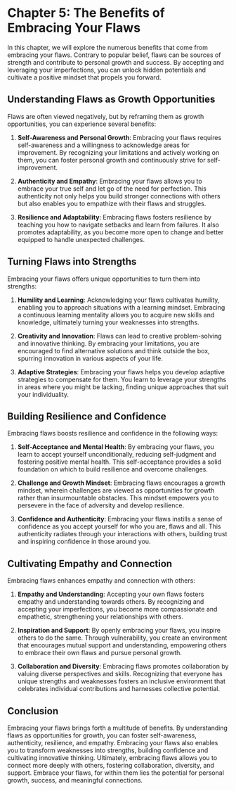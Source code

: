 Chapter 5: The Benefits of Embracing Your Flaws
===============================================

In this chapter, we will explore the numerous benefits that come from embracing your flaws. Contrary to popular belief, flaws can be sources of strength and contribute to personal growth and success. By accepting and leveraging your imperfections, you can unlock hidden potentials and cultivate a positive mindset that propels you forward.

**Understanding Flaws as Growth Opportunities**
-----------------------------------------------

Flaws are often viewed negatively, but by reframing them as growth opportunities, you can experience several benefits:

1. **Self-Awareness and Personal Growth**: Embracing your flaws requires self-awareness and a willingness to acknowledge areas for improvement. By recognizing your limitations and actively working on them, you can foster personal growth and continuously strive for self-improvement.

2. **Authenticity and Empathy**: Embracing your flaws allows you to embrace your true self and let go of the need for perfection. This authenticity not only helps you build stronger connections with others but also enables you to empathize with their flaws and struggles.

3. **Resilience and Adaptability**: Embracing flaws fosters resilience by teaching you how to navigate setbacks and learn from failures. It also promotes adaptability, as you become more open to change and better equipped to handle unexpected challenges.

**Turning Flaws into Strengths**
--------------------------------

Embracing your flaws offers unique opportunities to turn them into strengths:

1. **Humility and Learning**: Acknowledging your flaws cultivates humility, enabling you to approach situations with a learning mindset. Embracing a continuous learning mentality allows you to acquire new skills and knowledge, ultimately turning your weaknesses into strengths.

2. **Creativity and Innovation**: Flaws can lead to creative problem-solving and innovative thinking. By embracing your limitations, you are encouraged to find alternative solutions and think outside the box, spurring innovation in various aspects of your life.

3. **Adaptive Strategies**: Embracing your flaws helps you develop adaptive strategies to compensate for them. You learn to leverage your strengths in areas where you might be lacking, finding unique approaches that suit your individuality.

**Building Resilience and Confidence**
--------------------------------------

Embracing flaws boosts resilience and confidence in the following ways:

1. **Self-Acceptance and Mental Health**: By embracing your flaws, you learn to accept yourself unconditionally, reducing self-judgment and fostering positive mental health. This self-acceptance provides a solid foundation on which to build resilience and overcome challenges.

2. **Challenge and Growth Mindset**: Embracing flaws encourages a growth mindset, wherein challenges are viewed as opportunities for growth rather than insurmountable obstacles. This mindset empowers you to persevere in the face of adversity and develop resilience.

3. **Confidence and Authenticity**: Embracing your flaws instills a sense of confidence as you accept yourself for who you are, flaws and all. This authenticity radiates through your interactions with others, building trust and inspiring confidence in those around you.

**Cultivating Empathy and Connection**
--------------------------------------

Embracing flaws enhances empathy and connection with others:

1. **Empathy and Understanding**: Accepting your own flaws fosters empathy and understanding towards others. By recognizing and accepting your imperfections, you become more compassionate and empathetic, strengthening your relationships with others.

2. **Inspiration and Support**: By openly embracing your flaws, you inspire others to do the same. Through vulnerability, you create an environment that encourages mutual support and understanding, empowering others to embrace their own flaws and pursue personal growth.

3. **Collaboration and Diversity**: Embracing flaws promotes collaboration by valuing diverse perspectives and skills. Recognizing that everyone has unique strengths and weaknesses fosters an inclusive environment that celebrates individual contributions and harnesses collective potential.

**Conclusion**
--------------

Embracing your flaws brings forth a multitude of benefits. By understanding flaws as opportunities for growth, you can foster self-awareness, authenticity, resilience, and empathy. Embracing your flaws also enables you to transform weaknesses into strengths, building confidence and cultivating innovative thinking. Ultimately, embracing flaws allows you to connect more deeply with others, fostering collaboration, diversity, and support. Embrace your flaws, for within them lies the potential for personal growth, success, and meaningful connections.

